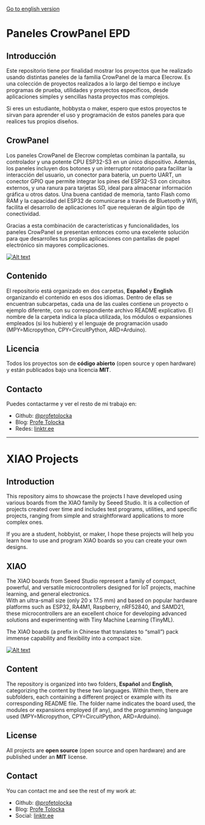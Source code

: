 [Go to english version](#XIAO-Projects)

# Paneles CrowPanel EPD

## Introducción

Este repositorio tiene por finalidad mostrar los proyectos que he realizado usando distintas paneles de la familia CrowPanel de la marca Elecrow. Es una colección de proyectos realizados a lo largo del tiempo e incluye programas de prueba, utilidades y proyectos específicos, desde aplicaciones simples y sencillas hasta proyectos mas complejos.

Si eres un estudiante, hobbysta o maker, espero que estos proyectos te sirvan para aprender el uso y programación de estos paneles para que realices tus propios diseños.

## CrowPanel

Los paneles CrowPanel de Elecrow completas combinan la pantalla, su controlador y una potente CPU ESP32-S3 en un único dispositivo. Además, los paneles incluyen dos botones y un interruptor rotatorio para facilitar la interacción del usuario, un conector para batería, un puerto UART, un conector GPIO que permite integrar los pines del ESP32-S3 con circuitos externos, y una ranura para tarjetas SD, ideal para almacenar información gráfica u otros datos. Una buena cantidad de memoria, tanto Flash como RAM y la capacidad del ESP32 de comunicarse a través de Bluetooth y Wifi, facilita el desarrollo de aplicaciones IoT que requieran de algún tipo de conectividad.

Gracias a esta combinación de características y funcionalidades, los paneles CrowPanel se presentan entonces como una excelente solución para que desarrolles tus propias aplicaciones con pantallas de papel electrónico sin mayores complicaciones.

[](https://i0.wp.com/www.profetolocka.com.ar/wp-content/uploads/2024/12/Modelos-CrowPanel.png?w=1000&ssl=1)

[![Alt text](https://img.youtube.com/vi/A_XUi8tlKWk/0.jpg)](https://www.youtube.com/watch?v=A_XUi8tlKWk)

## Contenido

El repositorio está organizado en dos carpetas, **Español** y **English** organizando el contenido en esos dos idiomas. Dentro de ellas se encuentran subcarpetas, cada una de las cuales contiene un proyecto o ejemplo diferente, con su correspondiente archivo README explicativo. El nombre de la carpeta indica la placa utilizada, los módulos o expansiones empleados (si los hubiere) y el lenguaje de programación usado (MPY=Micropython, CPY=CircuitPython, ARD=Arduino).

## Licencia

Todos los proyectos son de **código abierto** (open source y open hardware) y están publicados bajo una licencia **MIT**.

## Contacto

Puedes contactarme y ver el resto de mi trabajo en:

- Github: [@profetolocka](https://github.com/profetolocka)
- Blog: [Profe Tolocka](https://www.profetolocka.com.ar)
- Redes: [linktr.ee](https://linktr.ee/profetolocka)

---
# XIAO Projects

## Introduction

This repository aims to showcase the projects I have developed using various boards from the XIAO family by Seeed Studio. It is a collection of projects created over time and includes test programs, utilities, and specific projects, ranging from simple and straightforward applications to more complex ones.

If you are a student, hobbyist, or maker, I hope these projects will help you learn how to use and program XIAO boards so you can create your own designs.

## XIAO

The XIAO boards from Seeed Studio represent a family of compact, powerful, and versatile microcontrollers designed for IoT projects, machine learning, and general electronics.  
With an ultra-small size (only 20 x 17.5 mm) and based on popular hardware platforms such as ESP32, RA4M1, Raspberry, nRF52840, and SAMD21, these microcontrollers are an excellent choice for developing advanced solutions and experimenting with Tiny Machine Learning (TinyML).

The XIAO boards (a prefix in Chinese that translates to “small”) pack immense capability and flexibility into a compact size.

[![Alt text](https://img.youtube.com/vi/A_XUi8tlKWk/0.jpg)](https://www.youtube.com/watch?v=A_XUi8tlKWk)

## Content

The repository is organized into two folders, **Español** and **English**, categorizing the content by these two languages. Within them, there are subfolders, each containing a different project or example with its corresponding README file. The folder name indicates the board used, the modules or expansions employed (if any), and the programming language used (MPY=Micropython, CPY=CircuitPython, ARD=Arduino).

## License

All projects are **open source** (open source and open hardware) and are published under an **MIT** license.

## Contact

You can contact me and see the rest of my work at:

- Github: [@profetolocka](https://github.com/profetolocka)
- Blog: [Profe Tolocka](https://www.profetolocka.com.ar)
- Social: [linktr.ee](https://linktr.ee/profetolocka)

